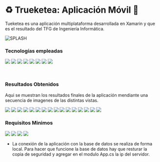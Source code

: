# ♻️ Trueketea: Aplicación Móvil 📱

Tueketea es una aplicación multiplataforma desarrollada en Xamarin y que es el resultado del TFG de Ingeniería Informática.

![SPLASH](https://github.com/IvanSopena/Trueketea_APP/blob/main/TrueketeaApp/TrueketeaApp.Android/Resources/drawable/Trueketea.png)

### Tecnologías empleadas

[![](https://img.shields.io/badge/Xamarin-3498DB?style=for-the-badge&logo=xamarin&logoColor=white)]()
[![](https://img.shields.io/badge/C%23-239120?style=for-the-badge&logo=c-sharp&logoColor=white)]()
[![](https://img.shields.io/badge/MongoDB-4EA94B?style=for-the-badge&logo=mongodb&logoColor=white)]()
[![](https://img.shields.io/badge/Python-14354C?style=for-the-badge&logo=python&logoColor=white)]()
[![](https://img.shields.io/badge/Microsoft%20SQL%20Server-CC2927?style=for-the-badge&logo=microsoft%20sql%20server&logoColor=white)]()
[![](https://img.shields.io/badge/Visual_Studio-5C2D91?style=for-the-badge&logo=visual%20studio&logoColor=white)]()
[![](https://img.shields.io/badge/firebase-%23039BE5.svg?style=for-the-badge&logo=firebase)]()
[![](https://img.shields.io/badge/git-%23F05033.svg?style=for-the-badge&logo=git&logoColor=white)]()

</br>


### Resultados Obtenidos

Aqui se muestran los resultados finales de la aplicación mendiante una secuencia de imagenes de las distintas vistas.</br>


[![](https://github.com/IvanSopena/Trueketea_APP/blob/main/Screenshoot/splash.png)]()
[![](https://github.com/IvanSopena/Trueketea_APP/blob/main/Screenshoot/view_01.png)]()
[![](https://github.com/IvanSopena/Trueketea_APP/blob/main/Screenshoot/Reg_View.png)]()
[![](https://github.com/IvanSopena/Trueketea_APP/blob/main/Screenshoot/Val_View.png)]()
[![](https://github.com/IvanSopena/Trueketea_APP/blob/main/Screenshoot/Login_View.png)]()
[![](https://github.com/IvanSopena/Trueketea_APP/blob/main/Screenshoot/Main_View.png)]()
[![](https://github.com/IvanSopena/Trueketea_APP/blob/main/Screenshoot/detail_product_view.png)]()
[![](https://github.com/IvanSopena/Trueketea_APP/blob/main/Screenshoot/add_product_view.png)]()
[![](https://github.com/IvanSopena/Trueketea_APP/blob/main/Screenshoot/fav_view.png)]()
[![](https://github.com/IvanSopena/Trueketea_APP/blob/main/Screenshoot/profile_fav_view.png)]()
[![](https://github.com/IvanSopena/Trueketea_APP/blob/main/Screenshoot/my_articles_view.png)]()
[![](https://github.com/IvanSopena/Trueketea_APP/blob/main/Screenshoot/chat_list_view.png)]()
[![](https://github.com/IvanSopena/Trueketea_APP/blob/main/Screenshoot/message_view.png)]()
[![](https://github.com/IvanSopena/Trueketea_APP/blob/main/Screenshoot/more_view.png)]()
[![](https://github.com/IvanSopena/Trueketea_APP/blob/main/Screenshoot/trueques_view.png)]()
[![](https://github.com/IvanSopena/Trueketea_APP/blob/main/Screenshoot/myprofile_view.png)]()

### Requisitos Minimos
[![](https://img.shields.io/badge/Xamarin-1.7.1-3776AB?longCache=true&style=popout-square)]()
[![](https://img.shields.io/badge/VisualStudio-2022-5C2D91?longCache=true&style=popout-square)]()
[![](https://img.shields.io/badge/Android-11-green?longCache=true&style=popout-square)]()
[![](https://img.shields.io/badge/iOS-11-FA7343?longCache=true&style=popout-square)]()

* La conexión de la aplicación con la base de datos se realiza de forma local. Para hacer que funcione la base de datos hay que resturar la copia de seguridad y agregar en el modulo App.cs la ip del servidor.
